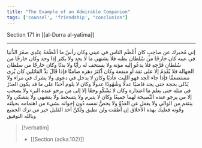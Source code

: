 ```yaml
---
title: "The Example of an Admirable Companion"
tags: ['counsel', 'friendship', "conclusion"]
---
```


 Section 171 in [[al-Durra al-yatīma]]

---
إني مُخبرك عن صاحِبٍ كان أَعْظَم الناس في عيني  وكان رأسُ ما أعْظَمَهُ عِنْدِي صغَرَ الدُّنيا في عينه كان خارجًا من سُلطان بطنه فلا يشتهي ما لا يجد ولا يكثر إذا وجد  وكان خارجًا من سُلطان فَرْجِهِ فلا يدعُو إليه مؤنة ولا يستخف له رأيًا ولا بدنًا  وكان خارجًا من سلطان الجهالة فلا يُقْدِمُ إلا على ثقة أو منفعة  وكان أكثرَ دهره صامتًا فإذا قَالَ بَذَّ القائلين كان يُرى مستضعفًا فإذا جاء الجد فهو الليث عاديًا  وكان لا يدخل في دعوى ولا يشرك في مراء ولا يُدْلي بحجة حتى يجد قاضيًا عدلًا وشُهُودًا عدولًا  وكان لا يلوم أحدًا على ما قد يكون العذرُ في مثله حتى يعلم ما اعتذاره  وكان لا يَشْكُو وجعًا إلا إلى من يرجو عنده البرء ولا يصحب إلا من يرجو عنده النَّصيحة لهما جميعًا  وكان لا يتبرم ولا يتسخط ولا يتشهى ولا يتشكى ولا ينتقم من الوالي ولا يغفل عن العَدُوِّ ولا يخصُّ نفسه دُون إخوانه بشيء من اهتمامه بحيلته وقُوته فعليك بهذه الأخلاق إن أطقت ولن تطيق ولكنَّ أخذ القليل خير من ترك الجميع وبالله التوفيق

> [!verbatim]
> - [[Section (adka.102)]]
